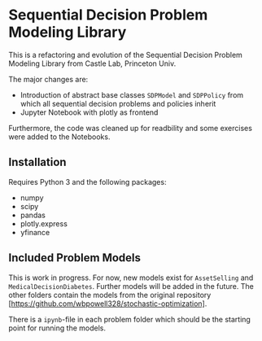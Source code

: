 # Sequential Decision Problem Modeling Library

This is a refactoring and evolution of the Sequential Decision Problem Modeling Library from Castle Lab, Princeton Univ.

The major changes are:
- Introduction of abstract base classes `SDPModel` and `SDPPolicy` from which all sequential decision problems and policies inherit
- Jupyter Notebook with plotly as frontend

Furthermore, the code was cleaned up for readbility and some exercises were added to the Notebooks. 

## Installation

Requires Python 3 and the following packages:
- numpy
- scipy
- pandas
- plotly.express
- yfinance

## Included Problem Models

This is work in progress. For now, new models exist for `AssetSelling` and `MedicalDecisionDiabetes`. Further models will be added in the future. The other folders contain the models from the original repository [https://github.com/wbpowell328/stochastic-optimization].

There is a `ipynb`-file in each problem folder which should be the starting point for running the models.
